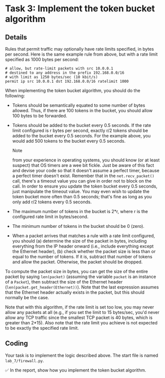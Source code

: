 # Task 3: Implement the token bucket algorithm

## Details

Rules that permit traffic may optionally have rate limits specified, in
bytes per second. Here is the same example rule from above, but with a
rate limit specified as 1000 bytes per second:

    # allow, but rate-limit packets with src 10.0.0.1
    # destined to any address in the prefix 192.168.0.0/16
    # with limit as 1250 bytes/sec (10 kbit/s)
    permit ip src 10.0.0.1 dst 192.168.0.0/16 ratelimit 1000

When implementing the token bucket algorithm, you should do the
following:

-   Tokens should be semantically equated to some number of bytes
    allowed. Thus, if there are 100 tokens in the bucket, you should
    allow 100 bytes to be forwarded.
-   Tokens should be added to the bucket every 0.5 seconds. If the rate
    limit configured is r bytes per second, exactly r/2 tokens should be
    added to the bucket every 0.5 seconds. For the example above, you
    would add 500 tokens to the bucket every 0.5 seconds.

    > [!NOTE]
    > from your experience in operating systems, you should
    > know (or at least suspect) that OS timers are a wee bit
    > fickle. Just be aware of this fact and devise your code so
    > that it doesn't assume a perfect timer, because a perfect
    > timer doesn't exist. Remember that in the `net.recv_packet()`
    > call, there's a timeout value you can give in order not to
    > block on the call. In order to ensure you update the token
    > bucket every 0.5 seconds, just manipulate the timeout value.
    > You may even wish to update the token bucket more often than
    > 0.5 seconds; that's fine as long as you only add r/2 tokens
    > every 0.5 seconds.

-   The maximum number of tokens in the bucket is 2\*r, where r is the
    configured rate limit in bytes/second.
-   The minimum number of tokens in the bucket should be 0 (zero).
-   When a packet arrives that matches a rule with a rate limit
    configured, you should (a) determine the size of the packet in
    bytes, including everything from the IP header onward (i.e., include
    everything except the Ethernet header), (b) check whether the packet
    size is less than or equal to the number of tokens. If it is,
    subtract that number of tokens and allow the packet. Otherwise, the
    packet should be dropped.

To compute the packet size in bytes, you can get the size of the entire
packet by saying `len(packet)` (assuming the variable `packet` is an
instance of a `Packet`), then subtract the size of the Ethernet header
(`len(packet.get_header(Ethernet))`). Note that the last expression
assumes that the Ethernet header actually exists in the packet, but this
should normally be the case.

Note that with this algorithm, if the rate limit is set too low, you may
never allow any packets at all (e.g., if you set the limit to 15
bytes/sec, you'd never allow any TCP traffic since the smallest TCP
packet is 40 bytes, which is greater than 2\*15). Also note that the
rate limit you achieve is not expected to be exactly the specified rate
limit.


## Coding

Your task is to implement the logic described above. The start file is named `lab_7/firewall.py`.

✅ In the report, show how you implement the token bucket algorithm.
